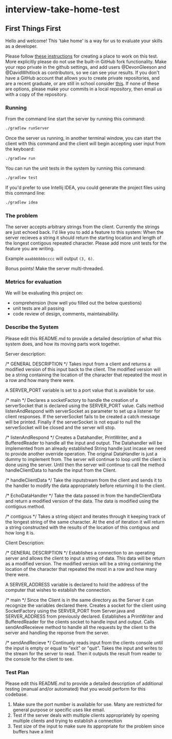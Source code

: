 interview-take-home-test
========================
## First Things First
Hello and welcome! This 'take home' is a way for us to evaluate your skills as a developer. 

Please follow
[these instructions](https://help.github.com/articles/duplicating-a-repository)
for creating a place to work on this test. More explicitly please do not use the built-in GitHub fork functionality. Make your repo private in the github settings, and add users @DevonGleeson
and @DavidWhitlock as contributors, so we can see your results. If you don't have a GitHub account that allows you to create private repositories, and are a recent graduate, or are still in school consider [this](https://education.github.com/discount_requests/new). If none of these are options, please make your commits in a local repository, then email us with a copy of the repository.

### Running
From the command line start the server by running this command:
```bash
./gradlew runServer
```
Once the server us running, in another terminal window, you can start the client with this command and the client will begin accepting user input from the keyboard:
```bash
./gradlew run
```
You can run the unit tests in the system by running this command:
```bash
./gradlew test
```
If you'd prefer to use Intellij IDEA, you could generate the project files using this command line:
```bash
./gradlew idea
```
### The problem
The server accepts arbitrary strings from the client. Currently the strings are just echoed back. I'd like you to add a feature to this system: When the server recieves a string it should return the starting location and length of the longest contigous repeated character. Please add more unit tests for the feature you are writing. 

Example ```aaabbbbbbcccc``` will output ```(3, 6)```.

Bonus points! Make the server multi-threaded.

### Metrics for evaluation
We will be evaluating this project on:
* comprehension (how well you filled out the below questions) 
* unit tests are all passing
* code review of design, comments, maintainability.

### Describe the System
Please edit this README.md to provide a detailed description of what this system does, and how its moving parts work together.

Server description:

/* GENERAL DESCRIPTION */
Takes input from a client and returns a modified version of this input back to the client.
The modified version will be a string containing the location of the character that repeated the most in a row and how many there were.

A SERVER_PORT variable is set to a port value that is available for use.

/* main */
Declares a socketFactory to handle the creation of a serverSocket that is declared using the SERVER_PORT value.
Calls method listenAndRespond with serverSocket as parameter to set up a listener for client responses.
If the serverSocket fails to be created a catch message will be printed.
Finally if the serverSocket is not equal to null the serverSocket will be closed and the server will stop.

/* listenAndRespond */
Creates a Datahandler, PrintWriter, and a BufferedReader to handle all the input and output.
The Datahandler will be implemented from an already established String handle just incase we need to provide another override operation.
The original DataHandler is just a dummy to implement from.
The server will continue to loop until the client is done using the server.
Until then the server will continue to call the method handleClientData to handle the input from the Client.

/* handleClientData */
Take the inputstream from the client and sends it to the handler to modify the data appropriately before returning it to the client.

/* EchoDataHandler */
Take the data passed in from the handleClientData and return a modified version of the data.
The data is modified using the contigous method.

/* contigous */
Takes a string object and iterates through it keeping track of the longest string of the same character.
At the end of iteration it will return a string constructed with the results of the location of this contigous and how long it is.

Client Description:

/* GENERAL DESCRIPTION */
Establishes a connection to an operating server and allows the client to input a string of data.
This data will be return as a modified version. The modified version will be a string containing the location of the character that repeated the most in a row and how many there were.

A SERVER_ADDRESS variable is declared to hold the address of the computer that wishes to establish the connection.

/* main */
Since the Client is in the same directory as the Server it can recognize the variables declared there.
Creates a socket for the client using SocketFactory using the SERVER_PORT from Server.java and SERVER_ADDRESS from previously declared.
Establishes a PrintWriter and BufferedReader for the clients socket to handle input and output.
Calls sendAndReceieve method to handle all the requests by the client to the server and handling the reponse from the server.

/* sendAndRecieve */
Continuely reads input from the clients console until the input is empty or equal to "exit" or "quit".
Takes the input and writes to the stream for the server to read.
Then it outputs the result from reader to the console for the client to see.

### Test Plan
Please edit this README.md to provide a detailed description of additional testing (manual and/or automated) that you would perform for this codebase.

1) Make sure the port number is available for use. Many are restricted for general purpose or specific uses like email.
2) Test if the server deals with multiple clients appropriately by opening multiple clients and trying to establish a connection
3) Test size of the input to make sure its appropriate for the problem since buffers have a limit
